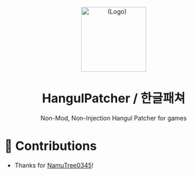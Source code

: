 <p align="center">
    <img src="https://github.com/muno9748/HangulPatcher/blob/master/logo.png" alt="(Logo)" width="150">
</p>
<h1 align="center">HangulPatcher / 한글패쳐</h1>
<p align="center">Non-Mod, Non-Injection Hangul Patcher for games</p>

# 🎉 Contributions
* Thanks for [NamuTree0345](https://github.com/NamuTree0345)!
